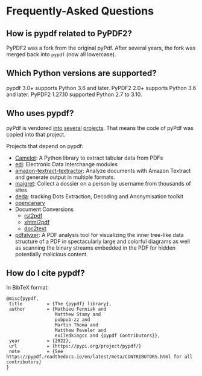 # Frequently-Asked Questions

## How is pypdf related to PyPDF2?

PyPDF2 was a fork from the original pyPdf. After several years, the fork was
merged back into `pypdf` (now all lowercase).

## Which Python versions are supported?

pypdf 3.0+ supports Python 3.6 and later.
PyPDF2 2.0+ supports Python 3.6 and later.
PyPDF2 1.27.10 supported Python 2.7 to 3.10.

  [Matthew]: https://github.com/mstamy2
  [source]: https://github.com/py-pdf/PyPDF2/commit/24b270d876518d15773224b5d0d6c2206db29f64#commitcomment-5038317
  [this sort of thing]: https://github.com/py-pdf/PyPDF2/issues/24
  [GitHub issue]: https://github.com/py-pdf/PyPDF2/issues

## Who uses pypdf?

pyPdf is vendored [into](https://github.com/Buyanbat/XacCRM/tree/ee78e8df967182f661b6494a86444501e7d89c8f/report/pyPdf) [several](https://github.com/MyBook/calibre/tree/ca1efe3c21f6553e096dab745b3cdeb36244a5a9/src/pyPdf) [projects](https://github.com/Giacomo-De-Florio-Dev/Make_Your_PDF_Safe/tree/ec439f92243d12d54ae024668792470c6b40ee96/MakeYourPDFsafe_V1.3/PyPDF2). That
means the code of pyPdf was copied into that project.

Projects that depend on pypdf:

* [Camelot](https://github.com/camelot-dev/camelot): A Python library to extract tabular data from PDFs
* [edi](https://github.com/OCA/edi): Electronic Data Interchange modules
* [amazon-textract-textractor](https://github.com/aws-samples/amazon-textract-textractor/blob/42444b08c672607eadbdcd64f3c5adb2d85383de/helper/setup.py): Analyze documents with Amazon Textract and generate output in multiple formats.
* [maigret](https://github.com/soxoj/maigret): Collect a dossier on a person by username from thousands of sites
* [deda](https://github.com/dfd-tud/deda): tracking Dots Extraction, Decoding and Anonymisation toolkit
* [opencanary](https://github.com/thinkst/opencanary)
* Document Conversions
  * [rst2pdf](https://github.com/rst2pdf/rst2pdf)
  * [xhtml2pdf](https://github.com/xhtml2pdf/xhtml2pdf)
  * [doc2text](https://github.com/jlsutherland/doc2text)
* [pdfalyzer](https://pypi.org/project/pdfalyzer/): A PDF analysis tool for visualizing the inner tree-like data structure of a PDF in spectacularly large and colorful diagrams as well as scanning the binary streams embedded in the PDF for hidden potentially malicious content.

## How do I cite pypdf?

In BibTeX format:

```
@misc{pypdf,
 title         = {The {pypdf} library},
 author        = {Mathieu Fenniak and
                  Matthew Stamy and
                  pubpub-zz and
                  Martin Thoma and
                  Matthew Peveler and
                  exiledkingcc and {pypdf Contributors}},
 year          = {2022},
 url           = {https://pypi.org/project/pypdf/}
 note          = {See https://pypdf.readthedocs.io/en/latest/meta/CONTRIBUTORS.html for all contributors}
}
```
